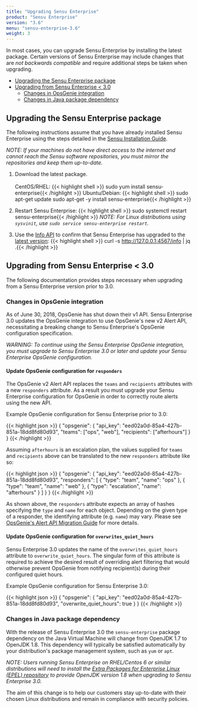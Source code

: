 ```yaml
---
title: "Upgrading Sensu Enterprise"
product: "Sensu Enterprise"
version: "3.6"
menu: "sensu-enterprise-3.6"
weight: 3
---
```


In most cases, you can upgrade Sensu Enterprise by installing the
latest package. Certain versions of Sensu Enterprise may include
changes that are *not backwards compatible* and require additional
steps be taken when upgrading.

- [Upgrading the Sensu Enterprise package](#upgrading-the-sensu-enterprise-package)
- [Upgrading from Sensu Enterprise < 3.0](#upgrading-from-sensu-enterprise-3-0)
	- [Changes in OpsGenie integration](#changes-in-opsgenie-integration)
	- [Changes in Java package dependency](#changes-in-java-package-dependency)

## Upgrading the Sensu Enterprise package

The following instructions assume that you have already installed
Sensu Enterprise using the steps detailed in the [Sensu
Installation Guide][overview].

_NOTE: If your machines do not have direct access to the internet and
cannot reach the Sensu software repositories, you must mirror the
repositories and keep them up-to-date._

1. Download the latest package.<br><br>CentOS/RHEL:
{{< highlight shell >}}
sudo yum install sensu-enterprise{{< /highlight >}}
Ubuntu/Debian:
{{< highlight shell >}}
sudo apt-get update
sudo apt-get -y install sensu-enterprise{{< /highlight >}}

2. Restart Sensu Enterprise:
{{< highlight shell >}}
sudo systemctl restart sensu-enterprise{{< /highlight >}}
_NOTE: For Linux distributions using `sysvinit`, use `sudo service sensu-enterprise restart`._

3. Use the [Info API][info] to confirm that Sensu Enterprise has upgraded to the [latest version][change]:
{{< highlight shell >}}
curl -s http://127.0.0.1:4567/info | jq .{{< /highlight >}}

## Upgrading from Sensu Enterprise < 3.0

The following documentation provides steps necessary when upgrading
from a Sensu Enterprise version prior to 3.0.

### Changes in OpsGenie integration

As of June 30, 2018, OpsGenie has shut down their v1 API.
Sensu Enterprise 3.0 updates the OpsGenie integration to use
OpsGenie's new v2 Alert API, necessitating a breaking change to Sensu
Enterprise's OpsGenie configuration specification.

_WARNING: To continue using the Sensu Enterprise OpsGenie integration, you must upgrade to
Sensu Enterprise 3.0 or later and update your Sensu Enterprise OpsGenie configuration._

#### Update OpsGenie configuration for `responders`

The OpsGenie v2 Alert API replaces the `teams` and `recipients` attributes with
a new `responders` attribute. As a result you must upgrade your Sensu
Enterprise configuration for OpsGenie in order to correctly route
alerts using the new API.

Example OpsGenie configuration for Sensu Enterprise prior to 3.0:

{{< highlight json >}}
{
  "opsgenie": {
    "api_key": "eed02a0d-85a4-427b-851a-18dd8fd80d93",
    "teams": ["ops", "web"],
    "recipients": ["afterhours"]
  }
}
{{< /highlight >}}

Assuming `afterhours` is an escalation plan, the values supplied for
`teams` and `recipients` above can be translated to the new
`responders` attribute like so:

{{< highlight json >}}
{
  "opsgenie": {
    "api_key": "eed02a0d-85a4-427b-851a-18dd8fd80d93",
    "responders": [
      {
        "type": "team",
        "name": "ops"
      },
      {
        "type": "team",
        "name": "web"
      },
      {
        "type": "escalation",
        "name": "afterhours"
      }
    ]
  }
}
{{< /highlight >}}

As shown above, the `responders` attribute expects an array of hashes
specifying the `type` and `name` for each object. Depending on the
given type of a responder, the identifying attribute (e.g. `name`) may
vary. Please see [OpsGenie's Alert API Migration
Guide][opsgenie-api-migration] for more details.

#### Update OpsGenie configuration for `overwrites_quiet_hours`

Sensu Enterprise 3.0 updates the name of the `overwrites_quiet_hours` attribute
to `overwrite_quiet_hours`. The singular form of this attribute is required to
achieve the desired result of overriding alert filtering that would otherwise
prevent OpsGenie from notifying recipient(s) during their configured quiet hours.

Example OpsGenie configuration for Sensu Enterprise 3.0:

{{< highlight json >}}
{
  "opsgenie": {
    "api_key": "eed02a0d-85a4-427b-851a-18dd8fd80d93",
    "overwrite_quiet_hours": true
  }
}
{{< /highlight >}}

### Changes in Java package dependency

With the release of Sensu Enterprise 3.0 the `sensu-enterprise` package
dependency on the Java Virtual Machine will change from OpenJDK 1.7 to
OpenJDK 1.8. This dependency will typically be satisfied
automatically by your distribution's package management system,
such as `yum` or `apt`.

_NOTE: Users running Sensu Enterprise on RHEL/Centos 6 or similar
distributions will need to install the [Extra Packages for
Enterprise Linux (EPEL) repository][epel] to provide OpenJDK version
1.8 when upgrading to Sensu Enterprise 3.0._

The aim of this change is to help our customers stay up-to-date with
their chosen Linux distributions and remain in compliance with security
policies.

[overview]: ../installation/overview
[opsgenie-api-migration]: https://docs.opsgenie.com/docs/migration-guide-for-alert-rest-api
[epel]: https://www.fedoraproject.org/wiki/EPEL
[info]: /sensu-core/latest/api/health-and-info
[change]: ../changelog
